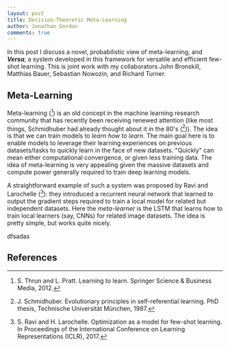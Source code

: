 ```yaml
---
layout: post
title: Decision-Theoretic Meta-Learning
author: Jonathan Gordon
comments: true
---
```


In this post I discuss a novel, probabilistic view of meta-learning, and _**Versa**_, a system developed in this framework for 
versatile and efficient few-shot learning. This is joint work with my collaborators John Bronskill, Matthias Bauer, Sebastian
Nowozin, and Richard Turner.

## Meta-Learning

Meta-learning ([^1]) is an old concept in the machine learning research community that has recently been receiving renewed
attention (like most things, Schmidhuber had already thought about it in the 80's ([^2])). The idea is that we can train 
models to _learn how to learn_. The main goal here is to enable models to leverage their learning experiences on previous 
datasets/tasks to quickly learn in the face of new datasets. "Quickly" can mean either computational convergence, or given 
less training data. The idea of meta-learning is very appealing given the massive datasets and compute power generally 
required to train deep learning models.

A straightforward example of such a system was proposed by Ravi and Larochelle ([^3]): they introduced a recurrent neural 
network that learned to output the gradient steps required to train a local model for related but independent datasets. 
Here the _meta-learner_ is the LSTM that learns how to train local learners (say, CNNs) for related image datasets. The 
idea is pretty simple, but works quite nicely.



dfsadas




## References
[^1]: S. Thrun and L. Pratt. Learning to learn. Springer Science & Business Media, 2012.
[^2]: J. Schmidhuber. Evolutionary principles in self-referential learning. PhD thesis, Technische Universität München, 1987.
[^3]: S. Ravi and H. Larochelle. Optimization as a model for few-shot learning. In Proceedings of the International Conference on Learning Representations (ICLR), 2017.
   


